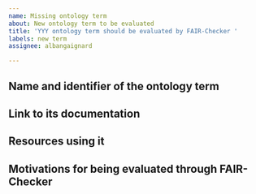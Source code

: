 ```yaml
---
name: Missing ontology term
about: New ontology term to be evaluated
title: 'YYY ontology term should be evaluated by FAIR-Checker '
labels: new term
assignee: albangaignard

---
```


## Name and identifier of the ontology term 

## Link to its documentation

## Resources using it

## Motivations for being evaluated through FAIR-Checker
